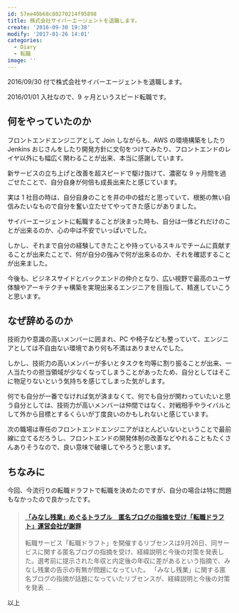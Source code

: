 ```yaml
---
id: 57ee40b68c80270214f95898
title: 株式会社サイバーエージェントを退職します。
create: '2016-09-30 19:38'
modify: '2017-01-26 14:01'
categories:
  - Diary
  - 転職
image: ''
---
```


2016/09/30 付で株式会社サイバーエージェントを退職します。

2016/01/01 入社なので、9 ヶ月というスピード転職です。

<!-- more -->

## 何をやっていたのか

フロントエンドエンジニアとして Join しながらも、AWS の環境構築をしたり Jenkins おじさんをしたり開発方針に文句をつけてみたり、フロントエンドのレイヤ以外にも幅広く関わることが出来、本当に感謝しています。

新サービスの立ち上げと改善を超スピードで駆け抜けて、濃密な 9 ヶ月間を過ごせたことで、自分自身が何倍も成長出来たと感じています。

実は 1 社目の時は、自分自身のことを井の中の蛙だと思っていて、根拠の無い自信みたいなもので自分を奮い立たせてやってきた感じがありました。

サイバーエージェントに転職することが決まった時も、自分は一体どれだけのことが出来るのか、心の中は不安でいっぱいでした。

しかし、それまで自分の経験してきたことや持っているスキルでチームに貢献することが出来たことで、何が自分の強みで何が出来るのか、それを確認することが出来ました。

今後も、ビジネスサイドとバックエンドの仲介となり、広い視野で最高のユーザ体験やアーキテクチャ構築を実現出来るエンジニアを目指して、精進していこうと思います。

## なぜ辞めるのか

技術力や意識の高いメンバーに囲まれ、PC や椅子なども整っていて、エンジニアとしては不自由ない環境であり何も不満はありませんでした。

しかし、技術力の高いメンバーが多いとタスクを均等に割り振ることが出来、一人当たりの担当領域が少なくなってしまうことがあったため、自分としてはそこに物足りないという気持ちを感じてしまった気がします。

何でも自分が一番でなければ気が済まなくて、何でも自分が関わっていたいと思う自分としては、技術力が高いメンバーは仲間ではなく、対戦相手やライバルとして外から目標とするくらいが丁度良いのかもしれないと感じています。

次の職場は専任のフロントエンドエンジニアがほとんどいないということで最前線に立てるだろうし、フロントエンドの開発体制の改善などやれることもたくさんありそうなので、良い意味で破壊してやろうと思います。

## ちなみに

今回、今流行りの転職ドラフトで転職を決めたのですが、自分の場合は特に問題もなかったので良かったです。

<blockquote class="embedly-card" data-card-key="efc9713d77434ae8b88ef22dda0a91e8" data-card-controls="0" data-card-width="500" data-card-image="http://image.itmedia.co.jp/business/articles/1609/27/l_ma_te01.jpg" data-card-type="article" data-card-align="left"><h4><a href="http://www.itmedia.co.jp/business/articles/1609/27/news099.html">「みなし残業」めぐるトラブル　匿名ブログの指摘を受け「転職ドラフト」運営会社が謝罪</a></h4><p>転職サービス「転職ドラフト」を開催するリブセンスは9月26日、同サービスに関する匿名ブログの指摘を受け、経緯説明と今後の対策を発表した。選考前に提示された年収と内定後の年収に差があるという指摘で、みなし残業の告示の有無が問題になっていた。 「みなし残業」に関する匿名ブログの指摘が話題になっていたリブセンスが、経緯説明と今後の対策を発表 ...</p></blockquote>

以上
